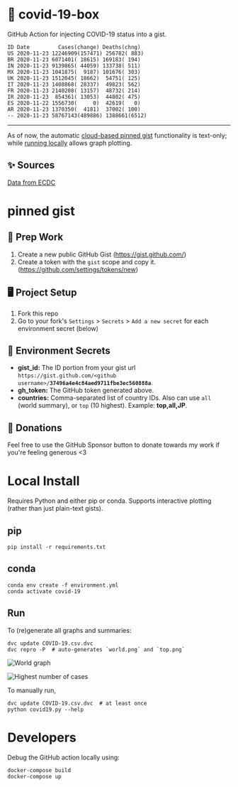 # 🏥 covid-19-box

GitHub Action for injecting COVID-19 status into a gist.

```
ID Date         Cases(change) Deaths(chng)
US 2020-11-23 12246909(157471) 256782( 883)
BR 2020-11-23 6071401( 18615) 169183( 194)
IN 2020-11-23 9139865( 44059) 133738( 511)
MX 2020-11-23 1041875(  9187) 101676( 303)
UK 2020-11-23 1512045( 18662)  54751( 125)
IT 2020-11-23 1408868( 28337)  49823( 562)
FR 2020-11-23 2140208( 13157)  48732( 214)
IR 2020-11-23  854361( 13053)  44802( 475)
ES 2020-11-22 1556730(     0)  42619(   0)
AR 2020-11-23 1370350(  4181)  37002( 100)
-- 2020-11-23 58767143(489886) 1388661(6512)
```

---

As of now, the automatic [cloud-based pinned gist](#pinned-gist) functionality is text-only;
while [running locally](#local-install) allows graph plotting.

## ✨ Sources

[Data from ECDC](https://www.ecdc.europa.eu/en/publications-data/download-todays-data-geographic-distribution-covid-19-cases-worldwide)

# pinned gist

## 🎒 Prep Work
1. Create a new public GitHub Gist (https://gist.github.com/)
1. Create a token with the `gist` scope and copy it. (https://github.com/settings/tokens/new)

## 🖥 Project Setup
1. Fork this repo
1. Go to your fork's `Settings` > `Secrets` > `Add a new secret` for each environment secret (below)

## 🤫 Environment Secrets
- **gist_id:** The ID portion from your gist url `https://gist.github.com/<github username>/`**`37496a4e4c84aed9711fbe3ec560888a`**.
- **gh_token:** The GitHub token generated above.
- **countries:** Comma-separated list of country IDs. Also can use `all` (world summary), or `top` (10 highest). Example: **top,all,JP**.

## 💸 Donations

Feel free to use the GitHub Sponsor button to donate towards my work if you're feeling generous <3

# Local Install

Requires Python and either pip or conda. Supports interactive plotting (rather than just plain-text gists).

## pip

```
pip install -r requirements.txt
```

## conda

```
conda env create -f environment.yml
conda activate covid-19
```

## Run

To (re)generate all graphs and summaries:

```
dvc update COVID-19.csv.dvc
dvc repro -P  # auto-generates `world.png` and `top.png`
```

![World graph](world.png)

![Highest number of cases](top.png)

To manually run,

```
dvc update COVID-19.csv.dvc  # at least once
python covid19.py --help
```

# Developers

Debug the GitHub action locally using:

```
docker-compose build
docker-compose up
```
